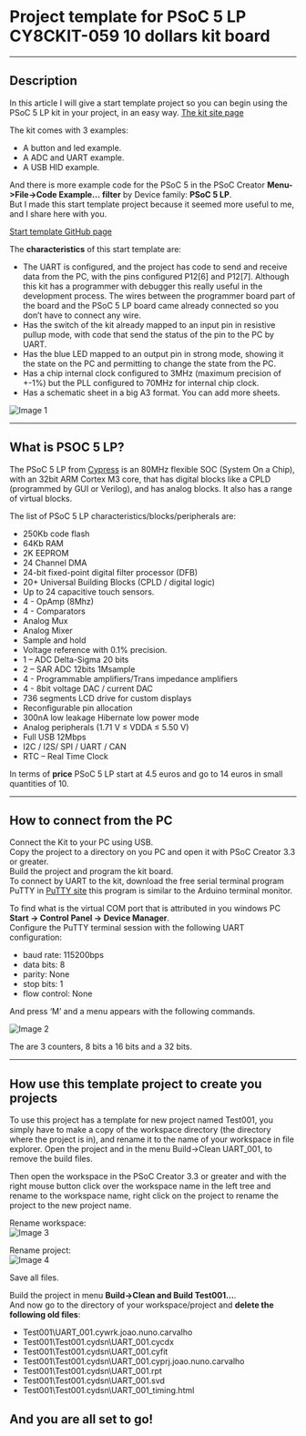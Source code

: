 # Project template for PSoC 5 LP CY8CKIT-059 10 dollars kit board
---
## Description

In this article I will give a start template project so you can begin using the PSoC 5 LP kit in your project, in an easy way.
[The kit site page](http://www.cypress.com/documentation/development-kitsboards/cy8ckit-059-psoc-5lp-prototyping-kit-onboard-programmer-and)

The kit comes with 3 examples:
- A button and led example.
- A ADC and UART example.
- A USB HID example.

And there is more example code for the PSoC 5 in the PSoC Creator **Menu->File->Code Example…** **filter** by Device family: **PSoC 5 LP**.<br>
But I made this start template project because it seemed more useful to me, and I share here with you.

[Start template GitHub page](https://github.com/joaocarvalhoopen/Project_template_for_PSoC_5_LP_CY8CKIT-059_kit)

The **characteristics** of this start template are:
- The UART is configured, and the project has code to send and receive data from the PC, with the pins configured P12[6] and P12[7]. Although this kit has a programmer with debugger this really useful in the development process. The wires between the programmer board part of the board and the PSoC 5 LP board came already connected so you don’t have to connect any wire.
- Has the switch of the kit already mapped to an input pin in resistive pullup mode, with code that send the status of the pin to the PC by UART.
- Has the blue LED mapped to an output pin in strong mode, showing it the state on the PC and permitting to change the state from the PC.
- Has a chip internal clock configured to 3MHz (maximum precision of +-1%) but the PLL configured to 70MHz for internal chip clock.
- Has a schematic sheet in a big A3 format. You can add more sheets.


![Image 1](./images/PSoC_Creator_001.jpg)

---
## What is PSOC 5 LP?
The PSoC 5 LP from [Cypress](https://www.cypress.com) is an 80MHz flexible SOC (System On a Chip), with an 32bit ARM Cortex M3 core, that has digital blocks like a CPLD (programmed by GUI or Verilog), and has analog blocks. It also has a range of virtual blocks.

The list of PSoC 5 LP characteristics/blocks/peripherals are:
- 250Kb code flash
- 64Kb RAM
- 2K EEPROM
- 24 Channel DMA
- 24-bit fixed-point digital filter processor (DFB)
- 20+ Universal Building Blocks (CPLD / digital logic)
- Up to 24 capacitive touch sensors.
- 4 - OpAmp (8Mhz)
- 4 - Comparators
- Analog Mux
- Analog Mixer
- Sample and hold
- Voltage reference with 0.1% precision.
- 1 – ADC Delta-Sigma 20 bits
- 2 – SAR ADC 12bits 1Msample
- 4 - Programmable amplifiers/Trans impedance amplifiers
- 4 - 8bit voltage DAC / current DAC
- 736 segments LCD drive for custom displays
- Reconfigurable pin allocation
- 300nA low leakage Hibernate low power mode
- Analog peripherals (1.71 V ≤ VDDA ≤ 5.50 V)
- Full USB 12Mbps
- I2C / I2S/ SPI / UART / CAN
- RTC – Real Time Clock

In terms of **price** PSoC 5 LP start at 4.5 euros and go to 14 euros in small quantities of 10.

---
## How to connect from the PC

Connect the Kit to your PC using USB.<br>
Copy the project to a directory on you PC and open it with PSoC Creator 3.3 or greater.<br>
Build the project and program the kit board.<br>
To connect by UART to the kit, download the free serial terminal program PuTTY in [PuTTY site](http://www.chiark.greenend.org.uk/~sgtatham/putty/download.html)
this program is similar to the Arduino terminal monitor.

To find what is the virtual COM port that is attributed in you windows PC  **Start -> Control Panel -> Device Manager**.<br>
Configure the PuTTY terminal session with the following UART configuration:
- baud rate: 115200bps
- data bits: 8
- parity: None
- stop bits: 1
- flow control: None

And press ‘M’ and a menu appears with the following commands.

![Image 2](./images/PuTTY_menu.jpg)

The are 3 counters, 8 bits a 16 bits and a 32 bits.

---
## How use this template project to create you projects

To use this project has a template for new project named Test001, you simply have to make a copy of the workspace directory (the directory where the project is in), and rename it to the name of your workspace in file explorer.
Open the project and in the menu Build->Clean UART_001, to remove the build files.

Then open the workspace in the PSoC Creator 3.3 or greater and with the right mouse button click over the workspace name in the left tree and rename to the workspace name, right click on the project to rename the project to the new project name.

Rename workspace:<br>
![Image 3](./images/PSoC_Creator_002.jpg)

Rename project:<br>
![Image 4](./images/PSoC_Creator_003.jpg)

Save all files.

Build the project in menu **Build->Clean and Build Test001…**.<br>
And now go to the directory of your workspace/project and **delete the following old files**:
- Test001\UART_001.cywrk.joao.nuno.carvalho
- Test001\Test001.cydsn\UART_001.cycdx
- Test001\Test001.cydsn\UART_001.cyfit
- Test001\Test001.cydsn\UART_001.cyprj.joao.nuno.carvalho
- Test001\Test001.cydsn\UART_001.rpt
- Test001\Test001.cydsn\UART_001.svd
- Test001\Test001.cydsn\UART_001_timing.html

**And you are all set to go!**
---
